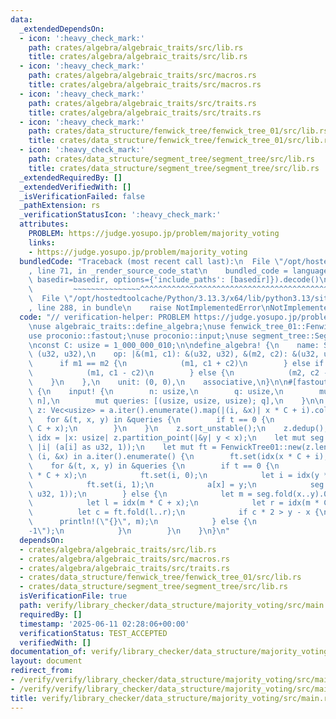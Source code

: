 ```yaml
---
data:
  _extendedDependsOn:
  - icon: ':heavy_check_mark:'
    path: crates/algebra/algebraic_traits/src/lib.rs
    title: crates/algebra/algebraic_traits/src/lib.rs
  - icon: ':heavy_check_mark:'
    path: crates/algebra/algebraic_traits/src/macros.rs
    title: crates/algebra/algebraic_traits/src/macros.rs
  - icon: ':heavy_check_mark:'
    path: crates/algebra/algebraic_traits/src/traits.rs
    title: crates/algebra/algebraic_traits/src/traits.rs
  - icon: ':heavy_check_mark:'
    path: crates/data_structure/fenwick_tree/fenwick_tree_01/src/lib.rs
    title: crates/data_structure/fenwick_tree/fenwick_tree_01/src/lib.rs
  - icon: ':heavy_check_mark:'
    path: crates/data_structure/segment_tree/segment_tree/src/lib.rs
    title: crates/data_structure/segment_tree/segment_tree/src/lib.rs
  _extendedRequiredBy: []
  _extendedVerifiedWith: []
  _isVerificationFailed: false
  _pathExtension: rs
  _verificationStatusIcon: ':heavy_check_mark:'
  attributes:
    PROBLEM: https://judge.yosupo.jp/problem/majority_voting
    links:
    - https://judge.yosupo.jp/problem/majority_voting
  bundledCode: "Traceback (most recent call last):\n  File \"/opt/hostedtoolcache/Python/3.13.3/x64/lib/python3.13/site-packages/onlinejudge_verify/documentation/build.py\"\
    , line 71, in _render_source_code_stat\n    bundled_code = language.bundle(stat.path,\
    \ basedir=basedir, options={'include_paths': [basedir]}).decode()\n          \
    \         ~~~~~~~~~~~~~~~^^^^^^^^^^^^^^^^^^^^^^^^^^^^^^^^^^^^^^^^^^^^^^^^^^^^^^^^^^^^^^^^^^\n\
    \  File \"/opt/hostedtoolcache/Python/3.13.3/x64/lib/python3.13/site-packages/onlinejudge_verify/languages/rust.py\"\
    , line 288, in bundle\n    raise NotImplementedError\nNotImplementedError\n"
  code: "// verification-helper: PROBLEM https://judge.yosupo.jp/problem/majority_voting\n\
    \nuse algebraic_traits::define_algebra;\nuse fenwick_tree_01::FenwickTree01;\n\
    use proconio::fastout;\nuse proconio::input;\nuse segment_tree::SegmentTree;\n\
    \nconst C: usize = 1_000_000_010;\n\ndefine_algebra! {\n    name: S,\n    value:\
    \ (u32, u32),\n    op: |&(m1, c1): &(u32, u32), &(m2, c2): &(u32, u32)| {\n  \
    \      if m1 == m2 {\n            (m1, c1 + c2)\n        } else if c1 >= c2 {\n\
    \            (m1, c1 - c2)\n        } else {\n            (m2, c2 - c1)\n    \
    \    }\n    },\n    unit: (0, 0),\n    associative,\n}\n\n#[fastout]\nfn main()\
    \ {\n    input! {\n        n: usize,\n        q: usize,\n        mut a: [usize;\
    \ n],\n        mut queries: [(usize, usize, usize); q],\n    }\n\n    let mut\
    \ z: Vec<usize> = a.iter().enumerate().map(|(i, &x)| x * C + i).collect();\n \
    \   for &(t, x, y) in &queries {\n        if t == 0 {\n            z.push(y *\
    \ C + x);\n        }\n    }\n    z.sort_unstable();\n    z.dedup();\n\n    let\
    \ idx = |x: usize| z.partition_point(|&y| y < x);\n    let mut seg = SegmentTree::<S>::from_fn(n,\
    \ |i| (a[i] as u32, 1));\n    let mut ft = FenwickTree01::new(z.len());\n    for\
    \ (i, &x) in a.iter().enumerate() {\n        ft.set(idx(x * C + i), 1);\n    }\n\
    \    for &(t, x, y) in &queries {\n        if t == 0 {\n            let i = idx(a[x]\
    \ * C + x);\n            ft.set(i, 0);\n            let i = idx(y * C + x);\n\
    \            ft.set(i, 1);\n            a[x] = y;\n            seg.set(x, (y as\
    \ u32, 1));\n        } else {\n            let m = seg.fold(x..y).0 as usize;\n\
    \            let l = idx(m * C + x);\n            let r = idx(m * C + y);\n  \
    \          let c = ft.fold(l..r);\n            if c * 2 > y - x {\n          \
    \      println!(\"{}\", m);\n            } else {\n                println!(\"\
    -1\");\n            }\n        }\n    }\n}\n"
  dependsOn:
  - crates/algebra/algebraic_traits/src/lib.rs
  - crates/algebra/algebraic_traits/src/macros.rs
  - crates/algebra/algebraic_traits/src/traits.rs
  - crates/data_structure/fenwick_tree/fenwick_tree_01/src/lib.rs
  - crates/data_structure/segment_tree/segment_tree/src/lib.rs
  isVerificationFile: true
  path: verify/library_checker/data_structure/majority_voting/src/main.rs
  requiredBy: []
  timestamp: '2025-06-11 02:28:06+00:00'
  verificationStatus: TEST_ACCEPTED
  verifiedWith: []
documentation_of: verify/library_checker/data_structure/majority_voting/src/main.rs
layout: document
redirect_from:
- /verify/verify/library_checker/data_structure/majority_voting/src/main.rs
- /verify/verify/library_checker/data_structure/majority_voting/src/main.rs.html
title: verify/library_checker/data_structure/majority_voting/src/main.rs
---
```

